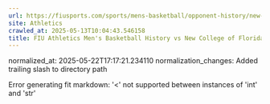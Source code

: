 ```yaml
---
url: https://fiusports.com/sports/mens-basketball/opponent-history/new-college-of-florida/1570/
site: Athletics
crawled_at: 2025-05-13T10:04:43.546158
title: FIU Athletics Men's Basketball History vs New College of Florida
---
```

normalized_at: 2025-05-22T17:17:21.234110
normalization_changes: Added trailing slash to directory path

Error generating fit markdown: '<' not supported between instances of 'int' and 'str'